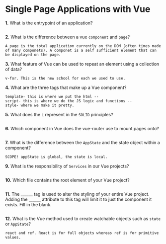 # Single Page Applications with Vue

**1.** What is the entrypoint of an application?
<!-- enter you answer in the space below -->
```

```
**2.** What is the difference between a vue `component` and `page`?
<!-- enter you answer in the space below -->
```
A page is the total application currently on the DOM (often times made of many componets). A componet is a self sufficient element that can be displayed on the page. 

```
**3.** What feature of Vue can be used to repeat an element using a collection of data?
<!-- enter you answer in the space below -->
```
v-for. This is the new school for each we used to use.
```
**4.** What are the three tags that make up a Vue component?
<!-- enter you answer in the space below -->
```
template- this is where we put the html -- 
script- this is where we do the JS logic and functions -- 
style- where we make it pretty. 
```
**5.** What does the `L` represent in the `SOLID` principles?
<!-- enter you answer in the space below -->
```

```
**6.** Which component in Vue does the vue-router use to mount pages onto?
<!-- enter you answer in the space below -->
```

```
**7.** What is the difference between the `AppState` and the state object within a component?
<!-- enter you answer in the space below -->
```
SCOPE! appState is global, the state is local.

```
**9.** What is the responsibility of `Services` in our Vue projects?
<!-- enter you answer in the space below -->
```

```
**10.** Which file contains the root element of your Vue project?
<!-- enter you answer in the space below -->
```

```
**11.** The ______ tag is used to alter the styling of your entire Vue project.  Adding the ______ attribute to this tag will limit it to just the component it exists.  Fill in the blank.
<!-- enter you answer in the space below -->
```

```
**12.** What is the Vue method used to create watchable objects such as `state` or `AppState`?
<!-- enter you answer in the space below -->
```
react and ref. React is for full objects whereas ref is for primitive values. 

```